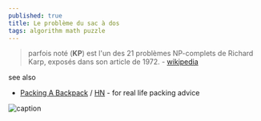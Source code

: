 ```yaml
---
published: true
title: Le problème du sac à dos
tags: algorithm math puzzle
---
```

> parfois noté (**KP**) est l'un des 21 problèmes NP-complets de Richard Karp, exposés dans son article de 1972. - [wikipedia](https://fr.wikipedia.org/wiki/Probl%C3%A8me_du_sac_%C3%A0_dos)

see also
- [Packing A Backpack](https://info.deuter.com/blog/packing-a-backpack) / [HN](https://news.ycombinator.com/item?id=32950268) - for real life packing advice

![caption](https://upload.wikimedia.org/wikipedia/commons/thumb/f/fd/Knapsack.svg/440px-Knapsack.svg.png)
